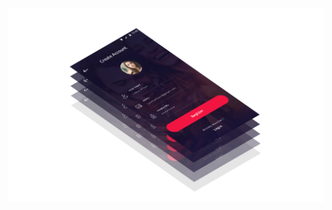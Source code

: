 ![Alt text](preview.png)

<!-- Reference -->

[3d Layered Image Hover Effects]:https://www.youtube.com/watch?v=WF68FcI21es
